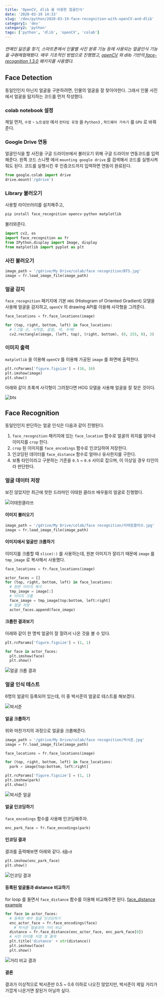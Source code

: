 ```yaml
---
title: 'OpenCV, dlib 을 이용한 얼굴인식'
date: '2020-03-19 14:33'
slug: '/dev/python/2020-03-19-face-recognition-with-openCV-and-dlib'
category1: 'dev'
category2: 'python'
tags: ['python', 'dlib', 'openCV', 'colab']
---
```


###### 연예인 닮은꼴 찾기, 스마트폰에서 인물별 사진 분류 기능 등에 사용되는 얼굴인식 기능을 ~~구현~~체험해봤다. 매우 기초적인 방법으로 진행했고, [openCV](https://opencv.org/) 와 dlib 기반의[ face-recognition 1.3.0](https://pypi.org/project/face-recognition/) 패키지를 사용했다.

<!-- end -->

## Face Detection

동일인인지 아닌지 얼굴을 구분하려면, 인물의 얼굴을 잘 찾아야한다. 그래서 인물 사진에서 얼굴을 탐지하는 코드를 먼저 작성했다.

### colab notebook 설정

제일 먼저, `수정` - `노트설정` 에서 `런타임 유형` 을 `Python3` , `하드웨어 가속기` 를 `GPU` 로 바꿔준다.



### Google Drive 연동

얼굴인식을 할 사진을 구글 드라이브에서 불러오기 위해 구글 드라이브 연동코드를 입력해준다. 왼쪽 코드 스니펫 에서 `mounting google drive` 를 검색해서 코드를 실행시켜줘도 된다. 코드를 실행시킨 후 인증코드까지 입력하면 연동이 완료된다.

```python
from google.colab import drive
drive.mount('/gdrive')
```



### Library 불러오기

사용할 라이브러리를 설치해주고,

```python
pip install face_recognition opencv-python matplotlib
```

불러와준다.

```python
import cv2, os
import face_recognition as fr
from IPython.display import Image, display
from matplotlib import pyplot as plt
```



### 사진 불러오기

```python
image_path = '/gdrive/My Drive/colab/face recognition/BTS.jpg'
image = fr.load_image_file(image_path)
```



### 얼굴 감지

`face_recognition` 패키지에 기본 `HOG` (Histogram of Oriented Gradient) 모델을 사용해 얼굴을 감지하고, `openCV` 의 drawing API를 이용해 사각형을 그려준다.

```python
face_locations = fr.face_locations(image)

for (top, right, bottom, left) in face_locations:
  # (그릴 곳, 시작점, 끝점, 색, 두께)
  cv2.rectangle(image, (left, top), (right, bottom), (0, 255, 0), 3)
```



### 이미지 출력

`matplotlib` 을 이용해 `openCV` 를 이용해 가공된 `image` 를 화면에 출력한다.

```python
plt.rcParams['figure.figsize'] = (16, 16)
plt.imshow(image)
plt.show()
```

아래와 같이 초록색 사각형이 그려졌다면 HOG 모델을 사용해 얼굴을 잘 찾은 것이다.

![bts](./bts.png)





## Face Recognition


동일인인지 판단하는 얼굴 인식은 다음과 같이 진행된다. 

1. `face_recognition` 패키지에 있는 `face_location` 함수로 얼굴의 위치를 알아내 이미지를 `crop` 한다. 
2. `crop` 된 이미지를 `face_encodings` 함수로 인코딩하여 저장한다. 
3. 인코딩된 데이터를 `face_distance` 함수로 얼마나 유사한지를 구한다. 
4. 보통 타인이라고 구분하는 기준을 `0.5` ~ `0.6` 사이로 잡으며, 이 이상일 경우 타인이라 판단한다.



### 얼굴 데이터 저장

보진 않았지만 최근에 핫한 드라마인 이태원 클라쓰 배우들의 얼굴로 진행했다.

![이태원클라쓰](./itaewon.jpg)



#### 이미지 불러오기

```python
image_path = '/gdrive/My Drive/colab/face recognition/이태원클라쓰.jpg'
image = fr.load_image_file(image_path)
```



#### 이미지에서 얼굴만 크롭하기

이미지를 크롭할 때 `slice(:)` 를 사용하는데, 원본 이미지가 잘리기 때문에 `image` 를 `tmp_image` 로 복사해서 사용했다.

```python
face_locations = fr.face_locations(image)

actor_faces = []
for (top, right, bottom, left) in face_locations:
  # 원본 이미지 복사
  tmp_image = image[:]
  # 이미지 크롭
  face_image = tmp_image[top:bottom, left:right]
  # 얼굴 저장
  actor_faces.append(face_image)
```



#### 크롭한 결과보기

아래와 같이 한 명씩 얼굴이 잘 잘려서 나온 것을 볼 수 있다.

```python
plt.rcParams['figure.figsize'] = (1, 1)

for face in actor_faces:
  plt.imshow(face)
  plt.show()
```

![얼굴 크롭 결과](./crop_face_result.png)



### 얼굴 인식 테스트

6명의 얼굴이 등록되어 있는데, 이 중 박서준의 얼굴로 테스트를 해보겠다. 

![박서준](./park.jpg)



#### 얼굴 크롭하기

위와 마찬가지의 과정으로 얼굴을 크롭해준다.

```python
image_path = '/gdrive/My Drive/colab/face recognition/박서준.jpg'
image = fr.load_image_file(image_path)

face_locations = fr.face_locations(image)

for (top, right, bottom, left) in face_locations:
  park = image[top:bottom, left:right]

plt.rcParams['figure.figsize'] = (1, 1)
plt.imshow(park)
plt.show()
```

![박서준 얼굴](./park_face.png)



#### 얼굴 인코딩하기

`face_encodings` 함수를 사용해 인코딩해주자.

```python
enc_park_face = fr.face_encodings(park)
```



#### 인코딩 결과

결과를 출력해보면 아래와 같다. ~~(음..)~~

```python
plt.imshow(enc_park_face)
plt.show()
```

![인코딩 결과](./encoding_results.png)



#### 등록된 얼굴들과 distance 비교하기

for loop 를 돌면서 `face_distance` 함수를 이용해 비교해주면 된다. [face_distance example](https://github.com/ageitgey/face_recognition/blob/master/examples/face_distance.py)

```python
for face in actor_faces:
  # 등록된 배우 얼굴 인코딩하기
  enc_actor_face = fr.face_encodings(face)
	# 박서준 얼굴과의 거리 비교
  distance = fr.face_distance(enc_actor_face, enc_park_face[0])
  # 사진 타이틀 지정 및 출력
  plt.title('distance' + str(distance))
  plt.imshow(face)
  plt.show()
```

![거리 비교 결과](./compare_results.png)

#### 결론

결과가 이상적으로 박서준만 0.5 ~ 0.6 이하로 나오진 않았지만, 박서준이 제일 거리가 가깝게 나온거면 잘된거 아닐까 싶다.